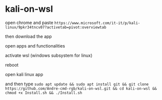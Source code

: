 # kali-on-wsl
open chrome and paste `https://www.microsoft.com/it-it/p/kali-linux/9pkr34tncv07?activetab=pivot:overviewtab`

then download the app

open apps and functionalities

activate wsl (windows subsystem for linux)

reboot

open kali linux app

and then type `sudo apt update && sudo apt install git && git clone https://github.com/Andre-cmd-rgb/kali-on-wsl.git && cd kali-on-wsl && chmod +x Install.sh && ./Install.sh`
